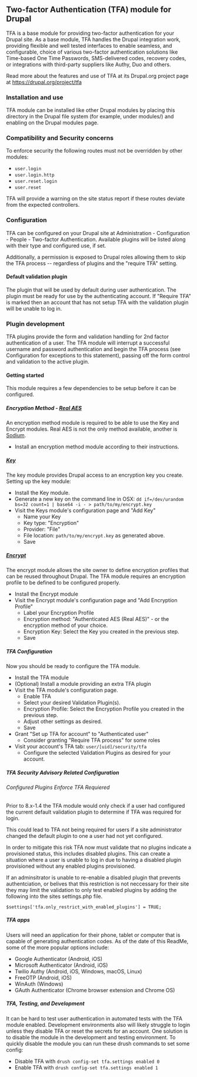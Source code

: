 ## Two-factor Authentication (TFA) module for Drupal

TFA is a base module for providing two-factor authentication for your Drupal
site. As a base module, TFA handles the Drupal integration work,
providing flexible and well tested interfaces to enable seamless, and
configurable, choice of various two-factor authentication solutions like
Time-based One Time Passwords, SMS-delivered codes, recovery codes, or
integrations with third-party suppliers like Authy, Duo and others.

Read more about the features and use of TFA at its Drupal.org project page at
https://drupal.org/project/tfa

### Installation and use

TFA module can be installed like other Drupal modules by placing this directory
in the Drupal file system (for example, under modules/) and enabling on
the Drupal modules page.

### Compatibility and Security concerns
To enforce security the following routes must not be overridden by other
modules:

* `user.login`
* `user.login.http`
* `user.reset.login`
* `user.reset`

TFA will provide a warning on the site status report if these routes deviate
from the expected controllers.

### Configuration

TFA can be configured on your Drupal site at Administration - Configuration -
People - Two-factor Authentication. Available plugins will be listed along with
their type and configured use, if set.

Additionally, a permission is exposed to Drupal roles allowing them to skip the
TFA process -- regardless of plugins and the "require TFA" setting.

#### Default validation plugin

The plugin that will be used by default during user authentication. The plugin
must be ready for use by the authenticating account. If "Require TFA" is marked
then an account that has not setup TFA with the validation plugin will be unable
to log in.

### Plugin development

TFA plugins provide the form and validation handling for 2nd factor
authentication of a user. The TFA module will interrupt a successful username
and password authentication and begin the TFA process (see Configuration for
exceptions to this statement), passing off the form control and validation to
the active plugin.

#### Getting started

This module requires a few dependencies to be setup before it can be configured.

##### Encryption Method - [Real AES](https://www.drupal.org/project/real_aes)

An encryption method module is required to be able to use the Key and Encrypt
modules. Real AES is not the only method available, another is [Sodium](https://www.drupal.org/project/sodium).

* Install an encryption method module according to their instructions.

##### [Key](https://www.drupal.org/project/key)

The key module provides Drupal access to an encryption key you create. Setting
up the key module:

* Install the Key module.
* Generate a new key on the command line in OSX:
    `dd if=/dev/urandom bs=32 count=1 | base64 -i - > path/to/my/encrypt.key`
* Visit the Keys module's configuration page and "Add Key"
    * Name your Key
    * Key type: "Encryption"
    * Provider: "File"
    * File location: `path/to/my/encrypt.key` as generated above.
    * Save

##### [Encrypt](https://www.drupal.org/project/encrypt)

The encrypt module allows the site owner to define encryption profiles that
can be reused throughout Drupal. The TFA module requires an encryption profile
to be defined to be configured properly.

* Install the Encrypt module
* Visit the Encrypt module's configuration page and "Add Encryption Profile"
    * Label your Encryption Profile
    * Encryption method: "Authenticated AES (Real AES)" - or the encryption
      method of your choice.
    * Encryption Key: Select the Key you created in the previous step.
    * Save

##### TFA Configuration

Now you should be ready to configure the TFA module.

* Install the TFA module
* (Optional) Install a module providing an extra TFA plugin
* Visit the TFA module's configuration page.
    * Enable TFA
    * Select your desired Validation Plugin(s).
    * Encryption Profile: Select the Encryption Profile you created in the
      previous step.
    * Adjust other settings as desired.
    * Save
* Grant "Set up TFA for account" to "Authenticated user"
    * Consider granting "Require TFA process" for some roles
* Visit your account's TFA tab: `user/[uid]/security/tfa`
    * Configure the selected Validation Plugins as desired for your account.

##### TFA Security Advisory Related Configuration

###### Configured Plugins Enforce TFA Requiered
Prior to 8.x-1.4 the TFA module would only check if a user had configured the
current default validation plugin to determine if TFA was required for login.

This could lead to TFA not being required for users if a site administrator
changed the default plugin to one a user had not yet configured.

In order to mitigate this risk TFA now must validate that no plugins indicate
a provisioned status, this includes disabled plugins. This can create a
situation where a user is unable to log in due to having a disabled plugin
provisioned without any enabled plugins provisioned.

If an adminsitrator is unable to re-enable a disabled plugin that prevents
authentciation, or belives that this restriction is not neccessary for their
site they may limit the validation to only test enabled plugins by adding the
following into the sites settings.php file.

`$settings['tfa.only_restrict_with_enabled_plugins'] = TRUE;`

##### TFA apps
Users will need an application for their phone, tablet or computer that is
capable of generating authentication codes.  As of the date of this ReadMe,
some of the more popular options include:
  * Google Authenticator (Android, iOS)
  * Microsoft Authenticator (Android, iOS)
  * Twilio Authy (Android, iOS, Windows, macOS, Linux)
  * FreeOTP (Android, iOS)
  * WinAuth (Windows)
  * GAuth Authenticator (Chrome browser extension and Chrome OS)

##### TFA, Testing, and Development

It can be hard to test user authentication in automated tests with the TFA
module enabled. Development environments also will likely struggle to login
unless they disable TFA or reset the secrets for an account. One solution is
to disable the module in the development and testing environment. To quickly
disable the module you can run these drush commands to set some config:

* Disable TFA with `drush config-set tfa.settings enabled 0`
* Enable TFA with `drush config-set tfa.settings enabled 1`

